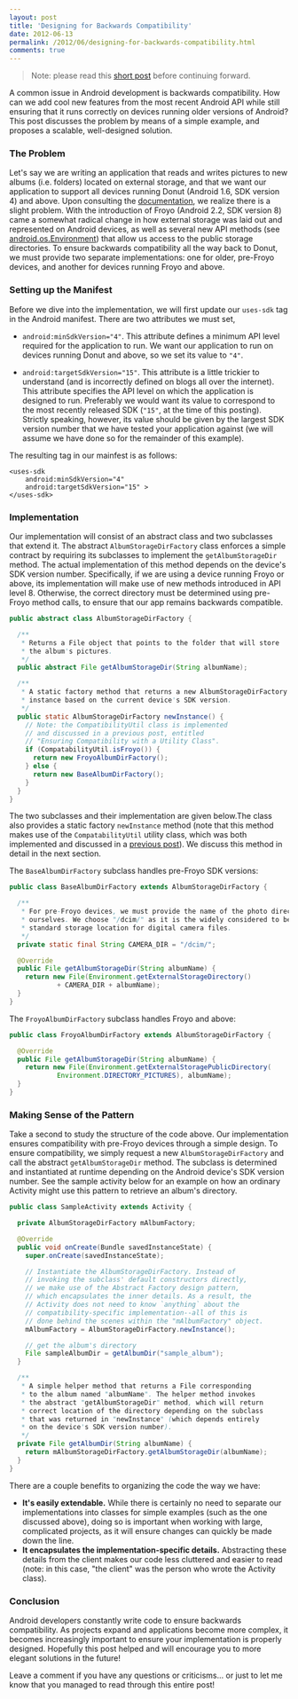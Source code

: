 ```yaml
---
layout: post
title: 'Designing for Backwards Compatibility'
date: 2012-06-13
permalink: /2012/06/designing-for-backwards-compatibility.html
comments: true
---
```

> Note: please read this <a href="/2012/06/compatability-manager-utility-class.html">short post</a>
> before continuing forward.

A common issue in Android development is backwards compatibility. How can we add cool
new features from the most recent Android API while still ensuring that it runs
correctly on devices running older versions of Android? This post discusses the
problem by means of a simple example, and proposes a scalable, well-designed solution.

<!--more-->

### The Problem

Let's say we are writing an application that reads and writes pictures to new albums
(i.e. folders) located on external storage, and that we want our application to support
all devices running Donut (Android 1.6, SDK version 4) and above. Upon consulting the
<a href="http://developer.android.com/guide/topics/data/data-storage.html#filesExternal">documentation</a>,
we realize there is a slight problem. With the introduction of Froyo (Android 2.2,
SDK version 8) came a somewhat radical change in how external storage was laid out
and represented on Android devices, as well as several new API methods (see
<a href="http://developer.android.com/reference/android/os/Environment.html">android.os.Environment</a>)
that allow us access to the public storage directories. To ensure backwards compatibility
all the way back to Donut, we must provide two separate implementations: one for older,
pre-Froyo devices, and another for devices running Froyo and above.

### Setting up the Manifest

Before we dive into the implementation, we will first update our `uses-sdk` tag in the Android
manifest. There are two attributes we must set,

  + `android:minSdkVersion="4"`. This attribute defines a minimum API level required for
    the application to run. We want our application to run on devices running Donut and above,
    so we set its value to `"4"`.

  + `android:targetSdkVersion="15"`. This attribute is a little trickier to understand
    (and is incorrectly defined on blogs all over the internet). This attribute specifies
    the API level on which the application is designed to run. Preferably we would want
    its value to correspond to the most recently released SDK (`"15"`, at the time of this
    posting). Strictly speaking, however, its value should be given by the largest SDK
    version number that we have tested your application against (we will assume we have
    done so for the remainder of this example).

The resulting tag in our mainfest is as follows:

```
<uses-sdk 
    android:minSdkVersion="4"
    android:targetSdkVersion="15" >
</uses-sdk>
```

### Implementation

Our implementation will consist of an abstract class and two subclasses that extend
it. The abstract `AlbumStorageDirFactory` class enforces a simple contract by
requiring its subclasses to implement the `getAlbumStorageDir` method. The actual
implementation of this method depends on the device's SDK version number. Specifically,
if we are using a device running Froyo or above, its implementation will make use of
new methods introduced in API level 8. Otherwise, the correct directory must be
determined using pre-Froyo method calls, to ensure that our app remains backwards compatible.

```java
public abstract class AlbumStorageDirFactory {

  /**
   * Returns a File object that points to the folder that will store 
   * the album's pictures. 
   */
  public abstract File getAlbumStorageDir(String albumName);

  /**
   * A static factory method that returns a new AlbumStorageDirFactory 
   * instance based on the current device's SDK version.
   */
  public static AlbumStorageDirFactory newInstance() {
    // Note: the CompatibilityUtil class is implemented 
    // and discussed in a previous post, entitled 
    // "Ensuring Compatibility with a Utility Class".
    if (CompatabilityUtil.isFroyo()) {
      return new FroyoAlbumDirFactory();
    } else {
      return new BaseAlbumDirFactory();
    }
  }
}
```

The two subclasses and their implementation are given below.The class also provides
a static factory `newInstance` method (note that this method makes use of the
`CompatabilityUtil` utility class, which was both implemented and discussed in a
<a href="/2012/06/compatability-manager-utility-class.html">previous post</a>).
We discuss this method in detail in the next section.

The `BaseAlbumDirFactory` subclass handles pre-Froyo SDK versions:

```java
public class BaseAlbumDirFactory extends AlbumStorageDirFactory {

  /**
   * For pre-Froyo devices, we must provide the name of the photo directory 
   * ourselves. We choose "/dcim/" as it is the widely considered to be the 
   * standard storage location for digital camera files.
   */
  private static final String CAMERA_DIR = "/dcim/";

  @Override
  public File getAlbumStorageDir(String albumName) {
    return new File(Environment.getExternalStorageDirectory() 
            + CAMERA_DIR + albumName);
  }
}
```

The `FroyoAlbumDirFactory` subclass handles Froyo and above:

```java
public class FroyoAlbumDirFactory extends AlbumStorageDirFactory {

  @Override
  public File getAlbumStorageDir(String albumName) {
    return new File(Environment.getExternalStoragePublicDirectory(
            Environment.DIRECTORY_PICTURES), albumName);
  }
}
```

### Making Sense of the Pattern

Take a second to study the structure of the code above. Our implementation ensures
compatibility with pre-Froyo devices through a simple design. To ensure compatibility,
we simply request a new `AlbumStorageDirFactory` and call the abstract `getAlbumStorageDir`
method. The subclass is determined and instantiated at runtime depending on the Android
device's SDK version number. See the sample activity below for an example on how an ordinary
Activity might use this pattern to retrieve an album's directory.

```java
public class SampleActivity extends Activity {

  private AlbumStorageDirFactory mAlbumFactory;

  @Override
  public void onCreate(Bundle savedInstanceState) {
    super.onCreate(savedInstanceState);

    // Instantiate the AlbumStorageDirFactory. Instead of
    // invoking the subclass' default constructors directly,
    // we make use of the Abstract Factory design pattern,
    // which encapsulates the inner details. As a result, the
    // Activity does not need to know `anything` about the
    // compatibility-specific implementation--all of this is
    // done behind the scenes within the "mAlbumFactory" object.     
    mAlbumFactory = AlbumStorageDirFactory.newInstance();

    // get the album's directory
    File sampleAlbumDir = getAlbumDir("sample_album");
  }

  /**
   * A simple helper method that returns a File corresponding
   * to the album named "albumName". The helper method invokes
   * the abstract "getAlbumStorageDir" method, which will return
   * correct location of the directory depending on the subclass
   * that was returned in "newInstance" (which depends entirely
   * on the device's SDK version number).
   */
  private File getAlbumDir(String albumName) {
    return mAlbumStorageDirFactory.getAlbumStorageDir(albumName);
  }
}
```

There are a couple benefits to organizing the code the way we have:

  + **It's easily extendable.** While there is certainly no need to separate our
    implementations into classes for simple examples (such as the one discussed above),
    doing so is important when working with large, complicated projects, as it will ensure
    changes can quickly be made down the line.
  + **It encapsulates the implementation-specific details.** Abstracting these details
    from the client makes our code less cluttered and easier to read (note: in this case,
    "the client" was the person who wrote the Activity class).

### Conclusion

Android developers constantly write code to ensure backwards compatibility. As projects
expand and applications become more complex, it becomes increasingly important to ensure
your implementation is properly designed. Hopefully this post helped and will encourage
you to more elegant solutions in the future!

Leave a comment if you have any questions or criticisms... or just to let me know that
you managed to read through this entire post!